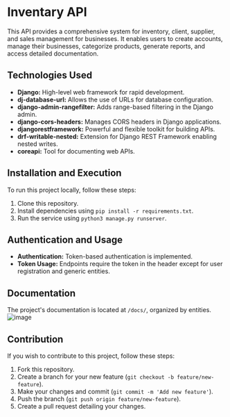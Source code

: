 # Inventary API

This API provides a comprehensive system for inventory, client, supplier, and sales management for businesses. It enables users to create accounts, manage their businesses, categorize products, generate reports, and access detailed documentation.

## Technologies Used

- **Django:** High-level web framework for rapid development.
- **dj-database-url:** Allows the use of URLs for database configuration.
- **django-admin-rangefilter:** Adds range-based filtering in the Django admin.
- **django-cors-headers:** Manages CORS headers in Django applications.
- **djangorestframework:** Powerful and flexible toolkit for building APIs.
- **drf-writable-nested:** Extension for Django REST Framework enabling nested writes.
- **coreapi:** Tool for documenting web APIs.
  
## Installation and Execution

To run this project locally, follow these steps:

1. Clone this repository.
2. Install dependencies using `pip install -r requirements.txt`.
3. Run the service using `python3 manage.py runserver`.

   
## Authentication and Usage

- **Authentication:** Token-based authentication is implemented.
- **Token Usage:** Endpoints require the token in the header except for user registration and generic entities.
  
## Documentation

The project's documentation is located at `/docs/`, organized by entities.
![image](https://github.com/willR30/inventario_api/assets/50780601/13402334-9d23-4a8e-b003-a6e8cd37de5a)

## Contribution

If you wish to contribute to this project, follow these steps:

1. Fork this repository.
2. Create a branch for your new feature (`git checkout -b feature/new-feature`).
3. Make your changes and commit (`git commit -m 'Add new feature'`).
4. Push the branch (`git push origin feature/new-feature`).
5. Create a pull request detailing your changes.


